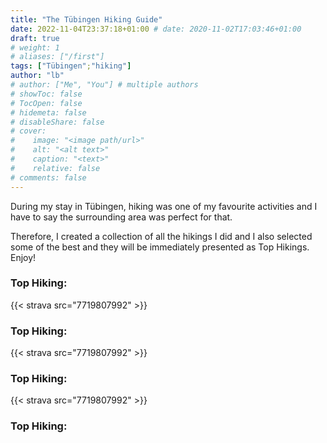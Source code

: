 ```yaml
---
title: "The Tübingen Hiking Guide"
date: 2022-11-04T23:37:18+01:00 # date: 2020-11-02T17:03:46+01:00
draft: true
# weight: 1
# aliases: ["/first"]
tags: ["Tübingen";"hiking"]
author: "lb"
# author: ["Me", "You"] # multiple authors
# showToc: false
# TocOpen: false
# hidemeta: false
# disableShare: false
# cover:
#    image: "<image path/url>"
#    alt: "<alt text>"
#    caption: "<text>"
#    relative: false
# comments: false
---
```


During my stay in Tübingen, hiking was one of my favourite activities and I have to say the surrounding area was perfect for that.

Therefore, I created a collection of all the hikings I did and I also selected some of the best and they will be immediately presented as Top Hikings. Enjoy!

### Top Hiking:

{{< strava src="7719807992" >}}

### Top Hiking:

{{< strava src="7719807992" >}}

### Top Hiking:

{{< strava src="7719807992" >}}


### Top Hiking:

